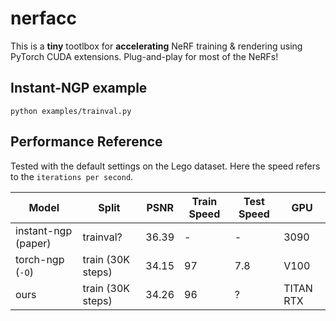 # nerfacc

This is a **tiny** tootlbox for **accelerating** NeRF training & rendering using PyTorch CUDA extensions. Plug-and-play for most of the NeRFs!

## Instant-NGP example

```
python examples/trainval.py
```

## Performance Reference

Tested with the default settings on the Lego dataset.
Here the speed refers to the `iterations per second`.

| Model | Split | PSNR | Train Speed | Test Speed | GPU |
| - | - | - | - | - | - |
| instant-ngp (paper)            | trainval?            | 36.39  |  -   | -    | 3090    |
| torch-ngp (`-O`)               | train (30K steps)    | 34.15  |  97  | 7.8  | V100 |
| ours                           | train (30K steps)    | 34.26  |  96  | ?    | TITAN RTX  |